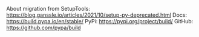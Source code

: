 About migration from SetupTools: https://blog.ganssle.io/articles/2021/10/setup-py-deprecated.html
Docs: https://build.pypa.io/en/stable/
PyPi: https://pypi.org/project/build/
GitHub: https://github.com/pypa/build